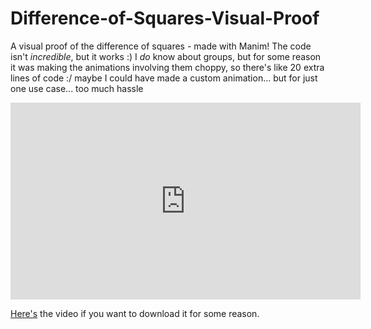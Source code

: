 # Difference-of-Squares-Visual-Proof
A visual proof of the difference of squares - made with Manim! The code isn't *incredible*, but it works :) I *do* know about groups, but for some reason it was making the animations involving them choppy, so there's like 20 extra lines of code :/ maybe I could have made a custom animation... but for just one use case... too much hassle

<iframe width="560" height="315" src="https://www.youtube.com/embed/9wWOEfcew6g?si=1B8iZzWncpjRjaRs" title="YouTube video player" frameborder="0" allow="accelerometer; autoplay; clipboard-write; encrypted-media; gyroscope; picture-in-picture; web-share" allowfullscreen></iframe>

[Here's](Demonstration_4k.mp4) the video if you want to download it for some reason.
